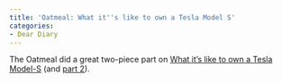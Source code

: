 ```yaml
---
title: 'Oatmeal: What it''s like to own a Tesla Model S'
categories:
- Dear Diary
---
```


The Oatmeal did a great two-piece part on [What it’s like to own a Tesla Model-S](http://theoatmeal.com/comics/tesla_model_s) (and [part 2](http://theoatmeal.com/comics/tesla_model_s2)).
